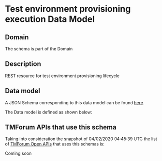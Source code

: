 # Test environment provisioning execution Data Model

## Domain

The  schema is part of the  Domain

## Description

REST resource for test environment provisioning lifecycle

## Data model

A JSON Schema corresponding to this data model can be found
[here](https://github.com/tmforum-rand/schemas/blob/candidates/Common/TestEnvironmentProvisioningExecution.schema.json).

The Data model is defined as shown below:




## TMForum APIs that use this schema

Taking into consideration the snapshot of 04/02/2020 04:45:39 UTC the list of [TMForum Open APIs](https://www.tmforum.org/open-apis/) that uses this schemas is:

Coming soon